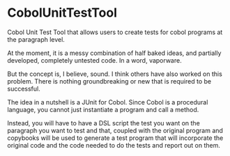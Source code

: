 # CobolUnitTestTool
Cobol Unit Test Tool that allows users to create tests for cobol programs at the paragraph level.

At the moment, it is a messy combination of half baked ideas, and partially developed, completely untested code.  In a word, vaporware.

But the concept is, I believe, sound.  I think others have also worked on this problem.  There is nothing groundbreaking or new that is 
required to be successful.  

The idea in a nutshell is a JUnit for Cobol.  Since Cobol is a procedural language, you cannot just instantiate a program and call a 
method.

Instead, you will have to have a DSL script the test you want on the paragraph you want to test and that, coupled with the original program 
and copybooks will be used to generate a test program that will incorporate the original code and the code needed to do the tests and report 
out on them.
